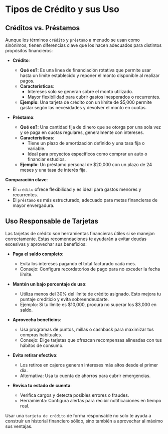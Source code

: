 # Tipos de Crédito y sus Uso

## Créditos vs. Préstamos
Aunque los términos `crédito` y `préstamo` a menudo se usan como sinónimos, tienen diferencias clave que los hacen adecuados para distintos propósitos financieros:

- **Crédito**:
    - **Qué es?**: Es una línea de financiación rotativa que permite usar hasta un límite establecido y reponer el monto disponible al realizar pagos.
    - **Características**:
        - Intereses solo se generan sobre el monto utilizado.
        - Mayor flexibilidad para cubrir gastos inesperados o recurrentes.
    - **Ejemplo**: Una tarjeta de crédito con un límite de $5,000 permite gastar según las necesidades y devolver el monto en cuotas.

- **Préstamo**:
    - **Qué es?**: Una cantidad fija de dinero que se otorga por una sola vez y se paga en cuotas regulares, generalmente con intereses.
    - **Características**:
        - Tiene un plazo de amortización definido y una tasa fija o variable.
        - Ideal para proyectos específicos como comprar un auto o financiar estudios.
    - **Ejemplo**: Un préstamo personal de $20,000 con un plazo de 24 meses y una tasa de interés fija.

**Comparación clave**:
- El `crédito` ofrece flexibilidad y es ideal para gastos menores y recurrentes.
- El `préstamo` es más estructurado, adecuado para metas financieras de mayor envergadura.


## Uso Responsable de Tarjetas
Las tarjetas de crédito son herramientas financieras útiles si se manejan correctamente. Estas recomendaciones te ayudarán a evitar deudas excesivas y aprovechar sus beneficios:

- **Paga el saldo completo**:
    - Evita los intereses pagando el total facturado cada mes.
    - Consejo: Configura recordatorios de pago para no exceder la fecha límite.

- **Mantén un bajo porcentaje de uso**:
    - Utiliza menos del 30% del límite de crédito asignado. Esto mejora tu puntaje crediticio y evita sobreendeudarte.
    - Ejemplo: Si tu límite es $10,000, procura no superar los $3,000 en saldo.

- **Aprovecha beneficios**:
    - Usa programas de puntos, millas o cashback para maximizar tus compras habituales.
    - Consejo: Elige tarjetas que ofrezcan recompensas alineadas con tus hábitos de consumo.

- **Evita retirar efectivo**:
    - Los retiros en cajeros generan intereses más altos desde el primer día.
    - Alternativa: Usa tu cuenta de ahorros para cubrir emergencias.

- **Revisa tu estado de cuenta**:
    - Verifica cargos y detecta posibles errores o fraudes.
    - Herramienta: Configura alertas para recibir notificaciones en tiempo real.

Usar una `tarjeta de crédito` de forma responsable no solo te ayuda a construir un historial financiero sólido, sino también a aprovechar al máximo sus ventajas.